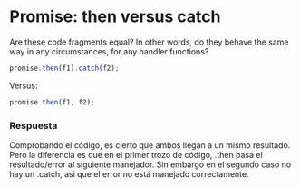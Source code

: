 # Promise: then versus catch

Are these code fragments equal? In other words, do they behave the same way in any circumstances, for any handler functions?

```javascript
promise.then(f1).catch(f2);
```

Versus:

```javascript
promise.then(f1, f2);
```

<h3>Respuesta</h3>

Comprobando el código, es cierto que ambos llegan a un mismo resultado. Pero la diferencia es que en el primer trozo de código, .then pasa el resultado/error al siguiente manejador. Sin embargo en el segundo caso no hay un .catch, asi que el error no está manejado correctamente.
